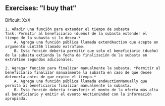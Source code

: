 ## Exercises: "I buy that"

Dificult: XxX
    
    1. Añadir una función para extender el tiempo de subasta 
    Task: Permitir al beneficiario (dueño) de la subasta extender el tiempo de la subasta si lo desea.*
		A. Agrega una función pública llamada extendAuction que acepte un argumento uint256 llamado extraTime.
		B. Esta función debería permitir que solo el beneficiario (dueño) de la subasta extienda la fecha de finalización de la subasta en extraTime segundos adicionales.
		
	2. Agregar función para finalizar manualmente la subasta. *Permitir al beneficiario finalizar manualmente la subasta en caso de que desee detenerla antes de que expire el tiempo.*
		A. Agrega una función pública llamada endAuctionManually que permita al beneficiario finalizar manualmente la subasta.
		B. Esta función debería transferir el monto de la oferta más alta al beneficiario y emitir el evento AuctionEnded con la información apropiada.